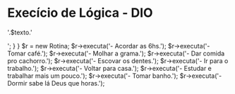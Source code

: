 # Execício de Lógica - DIO
<?php
/**
 * 
 */
class Rotina{
	
	function executa($texto){
		echo '<p>'.$texto.'</p>';		
	}
}


$r = new Rotina;

$r->executa('- Acordar as 6hs.');
$r->executa('- Tomar café.');
$r->executa('- Molhar a grama.');
$r->executa('- Dar comida pro cachorro.');
$r->executa('- Escovar os dentes.');
$r->executa('- Ir para o trabalho.');
$r->executa('- Voltar para casa.');
$r->executa('- Estudar e trabalhar mais um pouco.');
$r->executa('- Tomar banho.');
$r->executa('- Dormir sabe lá Deus que horas.');
